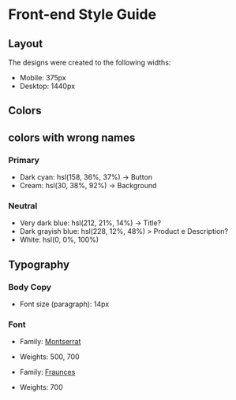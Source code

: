 # Front-end Style Guide

## Layout

The designs were created to the following widths:

- Mobile: 375px
- Desktop: 1440px

## Colors
## colors with wrong names

### Primary
- Dark cyan: hsl(158, 36%, 37%) -> Button
- Cream: hsl(30, 38%, 92%) -> Background

### Neutral

- Very dark blue: hsl(212, 21%, 14%) -> Title?
- Dark grayish blue: hsl(228, 12%, 48%) > Product e Description?
- White: hsl(0, 0%, 100%)

## Typography

### Body Copy

- Font size (paragraph): 14px

### Font

- Family: [Montserrat](https://fonts.google.com/specimen/Montserrat)
- Weights: 500, 700

- Family: [Fraunces](https://fonts.google.com/specimen/Fraunces)
- Weights: 700
